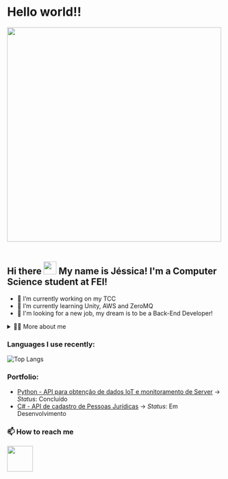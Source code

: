 # Hello world!! 
<img align="center" src="https://github.com/Anmol-Baranwal/Cool-GIFs-For-GitHub/assets/74038190/80728820-e06b-4f96-9c9e-9df46f0cc0a5" width="500" >
<br><br>

## Hi there <img src="https://user-images.githubusercontent.com/74038190/214644152-52f47eb3-5e31-4f47-8758-05c9468d5596.gif" width="30"> My name is Jéssica! I'm a Computer Science student at FEI!
- 📖 I’m currently working on my TCC
- 🌱 I’m currently learning Unity, AWS and ZeroMQ
- 🔭 I'm looking for a new job, my dream is to be a Back-End Developer! 

<details>
<summary> 👩‍💻 More about me</summary>
  <ul>
 <li> 📆 I'm 21 years old, currently living in São Paulo, Brazil!</li>
 <li> 📓 My English level is Advanced.</li>
 <li> 💻	 I have experience in Python, C#, SQL Server, Docker, Postgres and RabbitMQ to name a few.</li>
 <li> 🎧 In my spare time I like to play games, watch shows, listen to music and recently been loving to make games in Unity! </li>
  </ul>
</details>

### Languages I use recently:
![Top Langs](https://github-readme-stats.vercel.app/api/top-langs/?username=JesCat16&size_weight=0.5&count_weight=0.5&hide=javascript,html,css&layout=donut&theme=radical)
<br>
### Portfolio:
* [Python - API para obtenção de dados IoT e monitoramento de Server](https://github.com/JesCat16/exame-backend-dtlabs-2025) -> *Status*: Concluído
* [C# - API de cadastro de Pessoas Jurídicas](https://github.com/JesCat16/aplicacao_para_cadastro_de_pessoaJuridica) -> *Status*: Em Desenvolvimento
### 📫 How to reach me
<a href="https://www.linkedin.com/in/jéssica-jesus-8b4889238" target="blank"><img align="center" src="https://user-images.githubusercontent.com/74038190/235294012-0a55e343-37ad-4b0f-924f-c8431d9d2483.gif" alt="" height="60" width="60" /></a>
